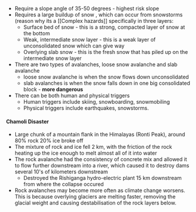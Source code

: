 - Require a slope angle of 35-50 degrees - highest risk slope
- Requires a large buildup of snow , which can occur from snowstorms (reason why its a [[Complex hazards]] specifically in three layers:
	- Surface bed of snow - this is a strong, compacted layer of snow at the bottom
	- Weak, intermediate snow layer - this is a weak layer of unconsolidated snow which can give way
	- Overlying slab snow - this is the fresh snow that has piled up on the intermediate snow layer
- There are two types of avalanches, loose snow avalanche and slab avalanche
	- loose snow avalanche is when the snow flows down unconsolidated 
	- slab avalanches is when the snow falls down in one big consolidated block - **more dangerous**
- There can be both human and physical triggers
	- Human triggers include skiing, snowboarding, snowmobiling
	- Physical triggers include earthquakes, snowstorms.


#### Chamoli Disaster
- Large chunk of a mountain flank in the Himalayas (Ronti Peak), around 80% rock 20% ice broke off
- The mixture of rock and ice fell 2 km, with the friction of the rock heating up the ice enough to melt almost all of it into water
- The rock avalanche had the consistency of concrete mix and allowed it to flow further downstream into a river, which caused it to destroy dams several 10's of kilometers downstream 
	- Destroyed the Rishiganga hydro-electric plant 15 km downstream from where the collapse occured
- Rock avalanches may become more often as climate change worsens. This is because overlying glaciers are melting faster, removing the glacial weight and causing destabilisation of the rock layers below.